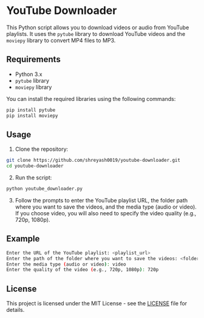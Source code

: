 # YouTube Downloader

This Python script allows you to download videos or audio from YouTube playlists. It uses the `pytube` library to download YouTube videos and the `moviepy` library to convert MP4 files to MP3.

## Requirements

- Python 3.x
- `pytube` library
- `moviepy` library

You can install the required libraries using the following commands:

```bash
pip install pytube
pip install moviepy
```

## Usage

1. Clone the repository:

```bash
git clone https://github.com/shreyash0019/youtube-downloader.git
cd youtube-downloader
```

2. Run the script:

```bash
python youtube_downloader.py
```

3. Follow the prompts to enter the YouTube playlist URL, the folder path where you want to save the videos, and the media type (audio or video). If you choose video, you will also need to specify the video quality (e.g., 720p, 1080p).

## Example

```bash
Enter the URL of the YouTube playlist: <playlist_url>
Enter the path of the folder where you want to save the videos: <folder_path>
Enter the media type (audio or video): video
Enter the quality of the video (e.g., 720p, 1080p): 720p
```

## License

This project is licensed under the MIT License - see the [LICENSE](LICENSE) file for details.
